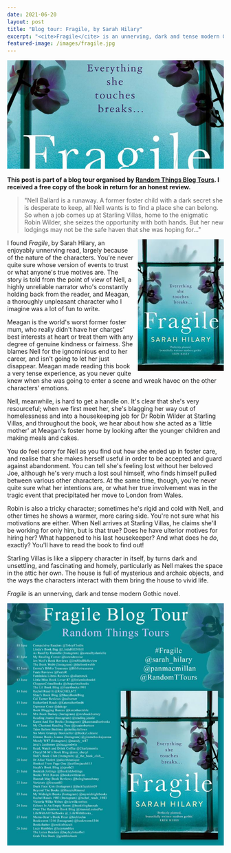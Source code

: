 ```yaml
---
date: 2021-06-20
layout: post
title: "Blog tour: Fragile, by Sarah Hilary"
excerpt: "<cite>Fragile</cite> is an unnerving, dark and tense modern Gothic novel."
featured-image: /images/fragile.jpg
---
```


![Fragile](/images/fragile.jpg)

**This post is part of a blog tour organised by [Random Things Blog Tours](http://randomthingsthroughmyletterbox.blogspot.com/p/services-to-publishers-authors-blog.html). I received a free copy of the book in return for an honest review.**

> "Nell Ballard is a runaway. A former foster child with a dark secret she is desperate to keep, all Nell wants is to find a place she can belong. So when a job comes up at Starling Villas, home to the enigmatic Robin Wilder, she seizes the opportunity with both hands. But her new lodgings may not be the safe haven that she was hoping for..."

<img src="/images/fragile-200.jpg" alt="Fragile" style="float: right; margin-bottom: 10px; margin-left: 10px;">

I found <cite>Fragile</cite>, by Sarah Hilary, an enjoyably unnerving read, largely because of the nature of the characters. You're never quite sure whose version of events to trust or what anyone's true motives are. The story is told from the point of view of Nell, a highly unreliable narrator who's constantly holding back from the reader, and Meagan, a thoroughly unpleasant character who I imagine was a lot of fun to write.

Meagan is the world's worst former foster mum, who really didn't have her charges' best interests at heart or treat them with any degree of genuine kindness or fairness. She blames Nell for the ignominious end to her career, and isn't going to let her just disappear. Meagan made reading this book a very tense experience, as you never quite knew when she was going to enter a scene and wreak havoc on the other characters' emotions.

Nell, meanwhile, is hard to get a handle on. It's clear that she's very resourceful; when we first meet her, she's blagging her way out of homelessness and into a housekeeping job for Dr Robin Wilder at Starling Villas, and throughout the book, we hear about how she acted as a 'little mother' at Meagan's foster home by looking after the younger children and making meals and cakes.

You do feel sorry for Nell as you find out how she ended up in foster care, and realise that she makes herself useful in order to be accepted and guard against abandonment. You can tell she's feeling lost without her beloved Joe, although he's very much a lost soul himself, who finds himself pulled between various other characters. At the same time, though, you're never quite sure what her intentions are, or what her true involvement was in the tragic event that precipitated her move to London from Wales.

Robin is also a tricky character; sometimes he's rigid and cold with Nell, and other times he shows a warmer, more caring side. You're not sure what his motivations are either. When Nell arrives at Starling Villas, he claims she'll be working for only him, but is that true? Does he have ulterior motives for hiring her? What happened to his last housekeeper? And what does he *do*, exactly? You'll have to read the book to find out!

Starling Villas is like a slippery character in itself, by turns dark and unsettling, and fascinating and homely, particularly as Nell makes the space in the attic her own. The house is full of mysterious and archaic objects, and the ways the characters interact with them bring the house to vivid life.

<cite>Fragile</cite> is an unnerving, dark and tense modern Gothic novel.

![Fragile blog tour banner](/images/fragile-banner.jpg)

